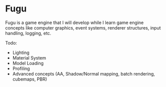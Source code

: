 # Fugu
Fugu is a game engine that I will develop while I learn game engine concepts like computer graphics, event systems, renderer structures, input handling, logging, etc.

Todo:
  - Lighting
  - Material System
  - Model Loading
  - Profiling
  - Advanced concepts (AA, Shadow/Normal mapping, batch rendering, cubemaps, PBR)
